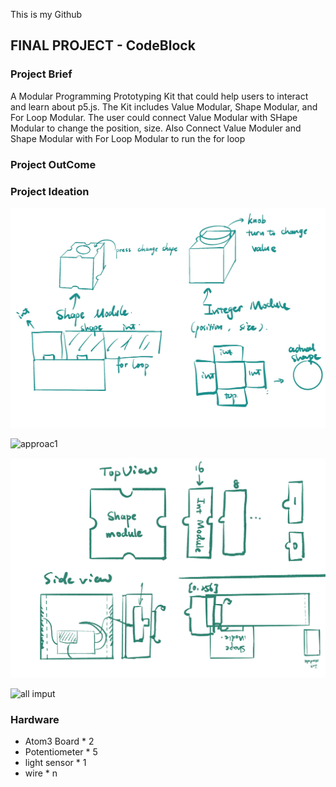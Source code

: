 This is my Github
## FINAL PROJECT - CodeBlock

### Project Brief

A Modular Programming Prototyping Kit that could help users to interact and learn about p5.js. 
The Kit includes Value Modular, Shape Modular, and For Loop Modular. The user could connect Value Modular with SHape Modular to change the position, size. Also Connect Value Moduler and Shape Modular with For Loop Modular to run the for loop

### Project OutCome

### Project Ideation
![Initial Idea](initialidea.jpg)

![approac1](Project4/idea2.jpg)

![approac1](Project4/idea3.jpg)

![all imput](Project4/idea2.jpg)

### Hardware
- Atom3 Board * 2
- Potentiometer * 5
- light sensor * 1
- wire * n

   
